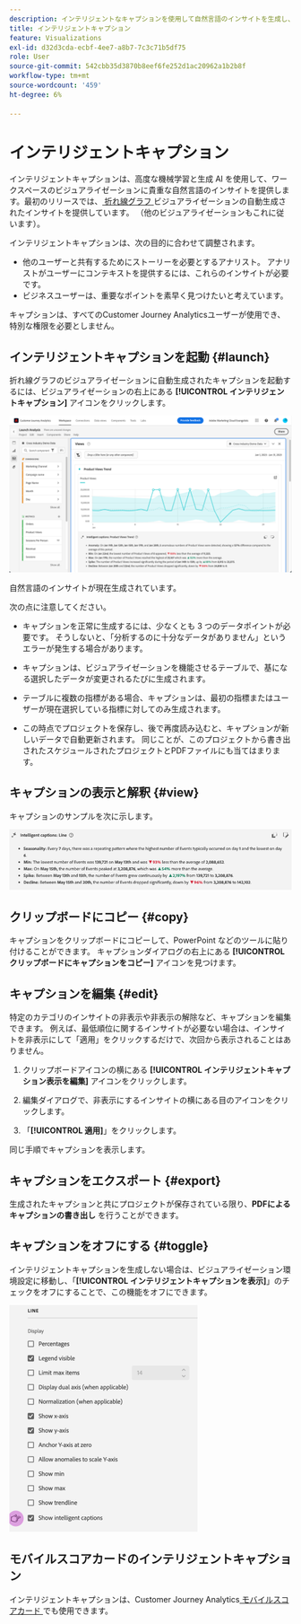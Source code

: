 ```yaml
---
description: インテリジェントなキャプションを使用して自然言語のインサイトを生成し、ビジュアライゼーション内のトレンドをすばやく明らかにします。
title: インテリジェントキャプション
feature: Visualizations
exl-id: d32d3cda-ecbf-4ee7-a8b7-7c3c71b5df75
role: User
source-git-commit: 542cbb35d3870b8eef6fe252d1ac20962a1b2b8f
workflow-type: tm+mt
source-wordcount: '459'
ht-degree: 6%

---
```


# インテリジェントキャプション

インテリジェントキャプションは、高度な機械学習と生成 AI を使用して、ワークスペースのビジュアライゼーションに貴重な自然言語のインサイトを提供します。最初のリリースでは、[ 折れ線グラフ ](line.md) ビジュアライゼーションの自動生成されたインサイトを提供しています。 （他のビジュアライゼーションもこれに従います）。

インテリジェントキャプションは、次の目的に合わせて調整されます。

* 他のユーザーと共有するためにストーリーを必要とするアナリスト。 アナリストがユーザーにコンテキストを提供するには、これらのインサイトが必要です。
* ビジネスユーザーは、重要なポイントを素早く見つけたいと考えています。

キャプションは、すべてのCustomer Journey Analyticsユーザーが使用でき、特別な権限を必要としません。

## インテリジェントキャプションを起動 {#launch}

折れ線グラフのビジュアライゼーションに自動生成されたキャプションを起動するには、ビジュアライゼーションの右上にある **[!UICONTROL インテリジェントキャプション]** アイコンをクリックします。

![ 製品表示のインテリジェントキャプションのトレンドを表示するローンチ分析ウィンドウ。](assets/intell-caps-1.png)

自然言語のインサイトが現在生成されています。

次の点に注意してください。

* キャプションを正常に生成するには、少なくとも 3 つのデータポイントが必要です。 そうしないと、「分析するのに十分なデータがありません」というエラーが発生する場合があります。

* キャプションは、ビジュアライゼーションを機能させるテーブルで、基になる選択したデータが変更されるたびに生成されます。

* テーブルに複数の指標がある場合、キャプションは、最初の指標またはユーザーが現在選択している指標に対してのみ生成されます。

* この時点でプロジェクトを保存し、後で再度読み込むと、キャプションが新しいデータで自動更新されます。 同じことが、このプロジェクトから書き出されたスケジュールされたプロジェクトとPDFファイルにも当てはまります。

## キャプションの表示と解釈 {#view}

キャプションのサンプルを次に示します。

![ 季節性、最小、最大、スパイク、減少を含む折れ線グラフのビジュアライゼーションのインテリジェントキャプション。](assets/captions.png)

## クリップボードにコピー {#copy}

キャプションをクリップボードにコピーして、PowerPoint などのツールに貼り付けることができます。 キャプションダイアログの右上にある **[!UICONTROL クリップボードにキャプションをコピー]** アイコンを見つけます。

## キャプションを編集 {#edit}

特定のカテゴリのインサイトの非表示や非表示の解除など、キャプションを編集できます。 例えば、最低順位に関するインサイトが必要ない場合は、インサイトを非表示にして「適用」をクリックするだけで、次回から表示されることはありません。

1. クリップボードアイコンの横にある **[!UICONTROL インテリジェントキャプション表示を編集]** アイコンをクリックします。

1. 編集ダイアログで、非表示にするインサイトの横にある目のアイコンをクリックします。

1. 「**[!UICONTROL 適用]**」をクリックします。

同じ手順でキャプションを表示します。

## キャプションをエクスポート {#export}

生成されたキャプションと共にプロジェクトが保存されている限り、**PDFによるキャプションの書き出し** を行うことができます。

## キャプションをオフにする {#toggle}

インテリジェントキャプションを生成しない場合は、ビジュアライゼーション環境設定に移動し、「**[!UICONTROL インテリジェントキャプションを表示]**」のチェックをオフにすることで、この機能をオフにできます。

![ 「インテリジェントキャプションを表示」のチェックボックスをオフにするオプションを示す折れ線グラフのビジュアライゼーションオプション ](assets/toggle-captions.png)

## モバイルスコアカードのインテリジェントキャプション

インテリジェントキャプションは、Customer Journey Analytics[ モバイルスコアカード ](https://experienceleague.adobe.com/ja/docs/analytics-platform/using/cja-dashboards/manage-scorecard#captions) でも使用できます。